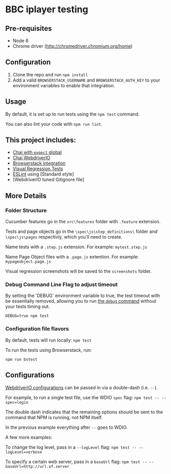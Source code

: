 # BBC iplayer testing


## Pre-requisites
- Node 8
- Chrome driver (http://chromedriver.chromium.org/home)

## Configuration

1. Clone the repo and run `npm install`
2. Add a valid `BROWSERSTACK_USERNAME` and `BROWSERSTACK_AUTH_KEY` to your environment variables to enable that integration.


## Usage

By default, it is set up to run tests using the `npm test` command.

You can also lint your code with `npm run lint`.

## This project includes:

- [Chai with `expect` global](http://chaijs.com/guide/styles/#expect)
- [Chai WebdriverIO](https://github.com/marcodejongh/chai-webdriverio)
- [Browserstack integration](http://webdriver.io/guide/services/browserstack.html)
- [Visual Regression Tests](http://webdriver.io/guide/services/visual-regression.html)
- [ESLint](http://eslint.org/) using [Standard style]
- [WebdriverIO tuned Gitignore file]


## More Details

### Folder Structure

Cucumber features go in the `src\features` folder with `.feature` extension.

Tests and page objects go in the `\spec\js\step_definitions\` folder and `\spec\js\pages` respectivly, which you'll need to create.

Name tests with a `.step.js` extension. For example: `mytest.step.js`

Name Page Object files with a `.page.js` extention.  For example: `mypageobject.page.js`

Visual regression screenshots will be saved to the `screenshots` folder.

### Debug Command Line Flag to adjust timeout

By setting the 'DEBUG' environment variable to true, the test timeout with be essentially removed, allowing you to run [the `debug` command](https://www.youtube.com/watch?v=xWwP-3B_YyE&lc=z12gw1vqpu2sunjeq222hrsxstf3glohh04) without your tests timing out. 

`DEBUG=true npm test`

### Configuration file flavors

By default, tests will run locally:
`npm test`

To run the tests using Browserstack, run:

`npm run bstest`

## Configurations

[WebdriverIO configurations](http://webdriver.io/guide/testrunner/gettingstarted.html) can be passed in via a double-dash (i.e. `--`).

For example, to run a single test file, use the WDIO `spec` flag: `npm test -- --spec=login`

The double dash indicates that the remaining options should be sent to the command that NPM is running, not NPM itself.

In the previous example everything after `--` goes to WDIO.

A few more examples:

To change the log level, pass in a `--logLevel` flag: `npm test -- --logLevel=verbose`

To specify a certain web server, pass in a `baseUrl` flag: `npm test -- --baseUrl=http://url.of.server`

